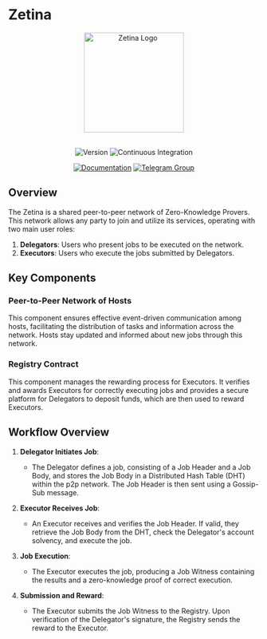 # Zetina

<div align="center">

   <img src=".github/zetina-logo.png" alt="Zetina Logo" width="200">
   <br></br>

   ![Version](https://img.shields.io/badge/v0.1.3-green?style=flat-square&logo=git&logoColor=white&label=version)
   ![Continuous Integration](https://img.shields.io/github/actions/workflow/status/iosis-tech/zetina/test.yaml?style=flat-square&logo=githubactions&logoColor=white&label=Continuous%20Integration)
   
   [![Documentation](https://img.shields.io/badge/v0.1.3-blue?style=flat-square&logo=mdbook&logoColor=white&label=docs)](https://docs.zetina.iosis.tech/introduction.html)
   [![Telegram Group](https://img.shields.io/badge/Telegram-2CA5E0?style=flat-squeare&logo=telegram&logoColor=white)](https://t.me/+whfjHAy92qAzODhk)

</div>

## Overview

The Zetina is a shared peer-to-peer network of Zero-Knowledge Provers. This network allows any party to join and utilize its services, operating with two main user roles:

1. **Delegators**: Users who present jobs to be executed on the network.
2. **Executors**: Users who execute the jobs submitted by Delegators.

## Key Components

### Peer-to-Peer Network of Hosts
This component ensures effective event-driven communication among hosts, facilitating the distribution of tasks and information across the network. Hosts stay updated and informed about new jobs through this network.

### Registry Contract
This component manages the rewarding process for Executors. It verifies and awards Executors for correctly executing jobs and provides a secure platform for Delegators to deposit funds, which are then used to reward Executors.

## Workflow Overview

1. **Delegator Initiates Job**: 
   - The Delegator defines a job, consisting of a Job Header and a Job Body, and stores the Job Body in a Distributed Hash Table (DHT) within the p2p network. The Job Header is then sent using a Gossip-Sub message.

2. **Executor Receives Job**: 
   - An Executor receives and verifies the Job Header. If valid, they retrieve the Job Body from the DHT, check the Delegator's account solvency, and execute the job.

3. **Job Execution**: 
   - The Executor executes the job, producing a Job Witness containing the results and a zero-knowledge proof of correct execution.

4. **Submission and Reward**: 
   - The Executor submits the Job Witness to the Registry. Upon verification of the Delegator's signature, the Registry sends the reward to the Executor.
